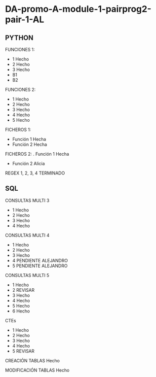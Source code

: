 # DA-promo-A-module-1-pairprog2-pair-1-AL


## PYTHON


FUNCIONES 1:
- 1 Hecho 
- 2 Hecho
- 3 Hecho
- B1 
- B2

FUNCIONES 2:
- 1 Hecho
- 2 Hecho
- 3 Hecho
- 4 Hecho
- 5 Hecho

FICHEROS 1:
- Función 1 Hecha
- Función 2 Hecha

FICHEROS 2:
. Función 1 Hecha
- Función 2 Alicia

REGEX
1, 2, 3, 4
TERMINADO

## SQL

CONSULTAS MULTI 3
- 1 Hecho
- 2 Hecho
- 3 Hecho
- 4 Hecho

CONSULTAS MULTI 4
- 1 Hecho
- 2 Hecho
- 3 Hecho
- 4 PENDIENTE ALEJANDRO
- 5 PENDIENTE ALEJANDRO

CONSULTAS MULTI 5
- 1 Hecho
- 2 REVISAR
- 3 Hecho
- 4 Hecho
- 5 Hecho
- 6 Hecho

CTEs
- 1 Hecho
- 2 Hecho
- 3 Hecho
- 4 Hecho
- 5 REVISAR

CREACIÓN TABLAS
Hecho

MODIFICACIÓN TABLAS
Hecho


